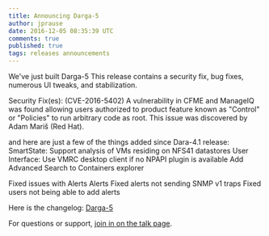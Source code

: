 ```yaml
---
title: Announcing Darga-5
author: jprause
date: 2016-12-05 08:35:39 UTC
comments: true
published: true
tags: releases announcements
---
```


We've just built Darga-5 This release contains a security fix, bug fixes, numerous UI tweaks, and stabilization.

Security Fix(es):
(CVE-2016-5402) A vulnerability in CFME and ManageIQ was found allowing users authorized to product feature known as "Control" or "Policies" to run arbitrary code as root.
This issue was discovered by Adam Mariš (Red Hat).

and here are just a few of the things added since Dara-4.1 release:
SmartState: Support analysis of VMs residing on NFS41 datastores
User Interface:
  Use VMRC desktop client if no NPAPI plugin is available
  Add Advanced Search to Containers explorer

Fixed issues with Alerts
Alerts
  Fixed alerts not sending SNMP v1 traps
  Fixed users not being able to add alerts

Here is the changelog:
[Darga-5](https://github.com/ManageIQ/manageiq/blob/darga/CHANGELOG.md)

For questions or support,
[join in on the talk page](http://talk.manageiq.org/).

